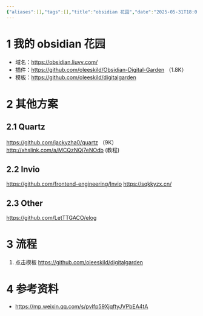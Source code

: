 ```yaml
---
{"aliases":[],"tags":[],"title":"obsidian 花园","date":"2025-05-31T18:09:37+08:00","date_modify":"2025-06-28T21:24:09+08:00","dg-publish":true,"permalink":"/__Publish__/01_技术/obsidian 花园/","dgPassFrontmatter":true,"created":"2025-05-31T18:09:37+08:00","updated":"2025-06-28T21:24:09+08:00"}
---
```



# 1 我的 obsidian 花园

- 域名：<https://obsidian.liuvv.com/>
- 插件：<https://github.com/oleeskild/Obsidian-Digital-Garden> （1.8K）
- 模板：<https://github.com/oleeskild/digitalgarden>

# 2 其他方案

## 2.1 Quartz

<https://github.com/jackyzha0/quartz> （9K）
<http://xhslink.com/a/MCQzNQj7eNOdb> (教程)

## 2.2 Invio

<https://github.com/frontend-engineering/Invio>
<https://sqkkyzx.cn/>

## 2.3 Other

<https://github.com/LetTTGACO/elog>

# 3 流程

1. 点击模板 <https://github.com/oleeskild/digitalgarden>

# 4 参考资料

- <https://mp.weixin.qq.com/s/pvlfp59XjqftyJVPbEA4tA>
